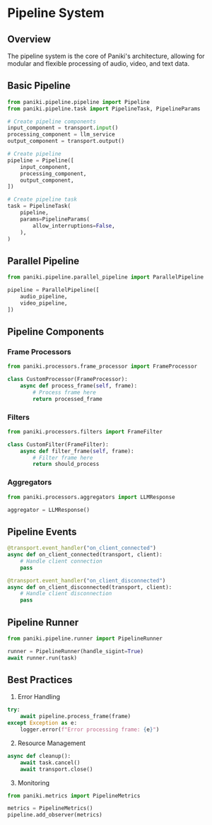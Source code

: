 # Pipeline System

## Overview

The pipeline system is the core of Paniki's architecture, allowing for modular and flexible processing of audio, video, and text data.

## Basic Pipeline

```python
from paniki.pipeline.pipeline import Pipeline
from paniki.pipeline.task import PipelineTask, PipelineParams

# Create pipeline components
input_component = transport.input()
processing_component = llm_service
output_component = transport.output()

# Create pipeline
pipeline = Pipeline([
    input_component,
    processing_component,
    output_component,
])

# Create pipeline task
task = PipelineTask(
    pipeline,
    params=PipelineParams(
        allow_interruptions=False,
    ),
)
```

## Parallel Pipeline

```python
from paniki.pipeline.parallel_pipeline import ParallelPipeline

pipeline = ParallelPipeline([
    audio_pipeline,
    video_pipeline,
])
```

## Pipeline Components

### Frame Processors

```python
from paniki.processors.frame_processor import FrameProcessor

class CustomProcessor(FrameProcessor):
    async def process_frame(self, frame):
        # Process frame here
        return processed_frame
```

### Filters

```python
from paniki.processors.filters import FrameFilter

class CustomFilter(FrameFilter):
    async def filter_frame(self, frame):
        # Filter frame here
        return should_process
```

### Aggregators

```python
from paniki.processors.aggregators import LLMResponse

aggregator = LLMResponse()
```

## Pipeline Events

```python
@transport.event_handler("on_client_connected")
async def on_client_connected(transport, client):
    # Handle client connection
    pass

@transport.event_handler("on_client_disconnected")
async def on_client_disconnected(transport, client):
    # Handle client disconnection
    pass
```

## Pipeline Runner

```python
from paniki.pipeline.runner import PipelineRunner

runner = PipelineRunner(handle_sigint=True)
await runner.run(task)
```

## Best Practices

1. Error Handling
```python
try:
    await pipeline.process_frame(frame)
except Exception as e:
    logger.error(f"Error processing frame: {e}")
```

2. Resource Management
```python
async def cleanup():
    await task.cancel()
    await transport.close()
```

3. Monitoring
```python
from paniki.metrics import PipelineMetrics

metrics = PipelineMetrics()
pipeline.add_observer(metrics)
```